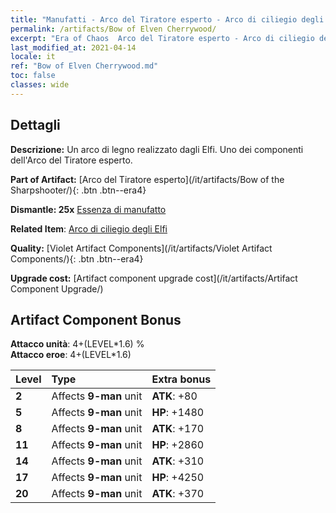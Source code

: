 ```yaml
---
title: "Manufatti - Arco del Tiratore esperto - Arco di ciliegio degli Elfi"
permalink: /artifacts/Bow of Elven Cherrywood/
excerpt: "Era of Chaos  Arco del Tiratore esperto - Arco di ciliegio degli Elfi. Un arco di legno realizzato dagli Elfi. Uno dei componenti dell'Arco del Tiratore esperto."
last_modified_at: 2021-04-14
locale: it
ref: "Bow of Elven Cherrywood.md"
toc: false
classes: wide
---
```




## Dettagli

 **Descrizione:** Un arco di legno realizzato dagli Elfi. Uno dei componenti dell'Arco del Tiratore esperto.

 **Part of Artifact:** [Arco del Tiratore esperto](/it/artifacts/Bow of the Sharpshooter/){: .btn .btn--era4}

 **Dismantle: 25x** [Essenza di manufatto](/it/Items/con_905/)

 **Related Item**: [Arco di ciliegio degli Elfi](/it/Items/art_103/)

 **Quality:** [Violet Artifact Components](/it/artifacts/Violet Artifact Components/){: .btn .btn--era4}

 **Upgrade cost:** [Artifact component upgrade cost](/it/artifacts/Artifact Component Upgrade/)

## Artifact Component Bonus

  **Attacco unità**: 4+(LEVEL\*1.6) %<br/>**Attacco eroe**: 4+(LEVEL\*1.6)

  |  Level  | Type |    Extra bonus  | 
  |:--------|:-----|:----------------| 
  | **2** | Affects **9-man** unit | **ATK**: +80 | 
  | **5** | Affects **9-man** unit | **HP**: +1480 | 
  | **8** | Affects **9-man** unit | **ATK**: +170 | 
  | **11** | Affects **9-man** unit | **HP**: +2860 | 
  | **14** | Affects **9-man** unit | **ATK**: +310 | 
  | **17** | Affects **9-man** unit | **HP**: +4250 | 
  | **20** | Affects **9-man** unit | **ATK**: +370 | 
